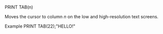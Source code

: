 PRINT TAB(n)

Moves the cursor to column <i>n</i> on the low and high-resolution text screens.

Example
PRINT TAB(22);"HELLO!"
